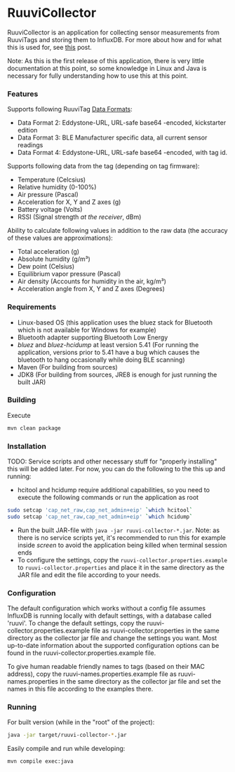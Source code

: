 # RuuviCollector

RuuviCollector is an application for collecting sensor measurements from RuuviTags and storing them to InfluxDB. For more about how and for what this is used for, see [this](https://f.ruuvi.com/t/collecting-ruuvitag-measurements-and-displaying-them-with-grafana/267) post.

Note: As this is the first release of this application, there is very little documentation at this point, so some knowledge in Linux and Java is necessary for fully understanding how to use this at this point.

### Features

Supports following RuuviTag [Data Formats](https://github.com/ruuvi/ruuvi-sensor-protocols):

 - Data Format 2: Eddystone-URL, URL-safe base64 -encoded, kickstarter edition
 - Data Format 3: BLE Manufacturer specific data, all current sensor readings
 - Data Format 4: Eddystone-URL, URL-safe base64 -encoded, with tag id.

Supports following data from the tag (depending on tag firmware):

 - Temperature (Celcsius)
 - Relative humidity (0-100%)
 - Air pressure (Pascal)
 - Acceleration for X, Y and Z axes (g)
 - Battery voltage (Volts)
 - RSSI (Signal strength *at the receiver*, dBm)

Ability to calculate following values in addition to the raw data (the accuracy of these values are approximations):

 - Total acceleration (g)
 - Absolute humidity (g/m³)
 - Dew point (Celsius)
 - Equilibrium vapor pressure (Pascal)
 - Air density (Accounts for humidity in the air, kg/m³)
 - Acceleration angle from X, Y and Z axes (Degrees)

### Requirements

* Linux-based OS (this application uses the bluez stack for Bluetooth which is not available for Windows for example)
* Bluetooth adapter supporting Bluetooth Low Energy
* *bluez* and *bluez-hcidump* at least version 5.41 (For running the application, versions prior to 5.41 have a bug which causes the bluetooth to hang occasionally while doing BLE scanning)
* Maven (For building from sources)
* JDK8 (For building from sources, JRE8 is enough for just running the built JAR)

### Building

Execute 

```sh
mvn clean package
```

### Installation

TODO: Service scripts and other necessary stuff for "properly installing" this will be added later.
For now, you can do the following to the this up and running:

- hcitool and hcidump require additional capabilities, so you need to execute the following commands or run the application as root

```sh
sudo setcap 'cap_net_raw,cap_net_admin+eip' `which hcitool`
sudo setcap 'cap_net_raw,cap_net_admin+eip' `which hcidump`
```

- Run the built JAR-file with `java -jar ruuvi-collector-*.jar`. Note: as there is no service scripts yet, it's recommended to run this for example inside *screen* to avoid the application being killed when terminal session ends
- To configure the settings, copy the `ruuvi-collector.properties.example` to `ruuvi-collector.properties` and place it in the same directory as the JAR file and edit the file according to your needs.

### Configuration

The default configuration which works without a config file assumes InfluxDB is running locally with default settings, with a database called 'ruuvi'.
To change the default settings, copy the ruuvi-collector.properties.example file as ruuvi-collector.properties in the same directory as the collector jar file and change the settings you want.
Most up-to-date information about the supported configuration options can be found in the ruuvi-collector.properties.example file.

To give human readable friendly names to tags (based on their MAC address), copy the ruuvi-names.properties.example file as ruuvi-names.properties in the same directory as the collector jar file and set the names in this file according to the examples there.

### Running

For built version (while in the "root" of the project):

```sh
java -jar target/ruuvi-collector-*.jar
```

Easily compile and run while developing:

```
mvn compile exec:java
```
